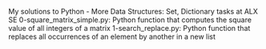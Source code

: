 My solutions to Python - More Data Structures: Set, Dictionary tasks at ALX SE
0-square_matrix_simple.py: Python function that computes the square value of all integers of a matrix
1-search_replace.py: Python function that replaces all occurrences of an element by another in a new list
